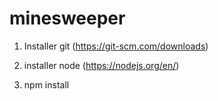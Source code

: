 # minesweeper

1) Installer git (https://git-scm.com/downloads)

2) installer node (https://nodejs.org/en/)

3) npm install

